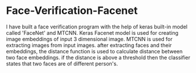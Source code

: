 # Face-Verification-Facenet
I have built a face verification program with the help of keras built-in model called 'FaceNet' and MTCNN. 
Keras Facenet model is used for creating image embeddings of input 3 dimensional image.
MTCNN is used for extracting images from input images.
after extracting faces and their embeddings, the distance function is used to calculate distance between two face embeddings.
if the distance is above a threshold then the classifier states that two faces are of different person's.
